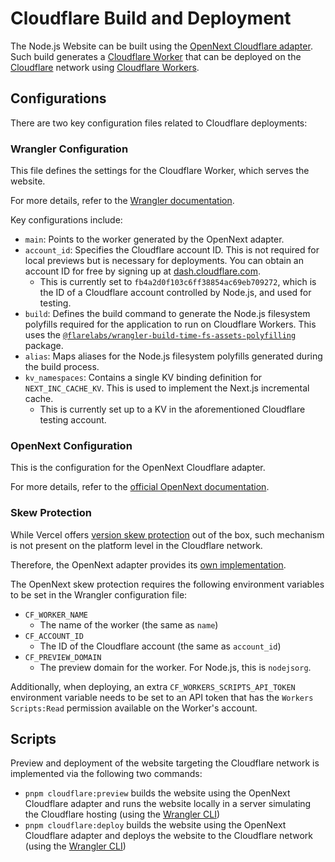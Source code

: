 # Cloudflare Build and Deployment

The Node.js Website can be built using the [OpenNext Cloudflare adapter](https://opennext.js.org/cloudflare). Such build generates a [Cloudflare Worker](https://www.cloudflare.com/en-gb/developer-platform/products/workers/) that can be deployed on the [Cloudflare](https://www.cloudflare.com) network using [Cloudflare Workers](https://www.cloudflare.com/en-gb/developer-platform/products/workers/).

## Configurations

There are two key configuration files related to Cloudflare deployments:

### Wrangler Configuration

This file defines the settings for the Cloudflare Worker, which serves the website.

For more details, refer to the [Wrangler documentation](https://developers.cloudflare.com/workers/wrangler/configuration/).

Key configurations include:

- `main`: Points to the worker generated by the OpenNext adapter.
- `account_id`: Specifies the Cloudflare account ID. This is not required for local previews but is necessary for deployments. You can obtain an account ID for free by signing up at [dash.cloudflare.com](https://dash.cloudflare.com/login).
  - This is currently set to `fb4a2d0f103c6ff38854ac69eb709272`, which is the ID of a Cloudflare account controlled by Node.js, and used for testing.
- `build`: Defines the build command to generate the Node.js filesystem polyfills required for the application to run on Cloudflare Workers. This uses the [`@flarelabs/wrangler-build-time-fs-assets-polyfilling`](https://github.com/flarelabs-net/wrangler-build-time-fs-assets-polyfilling) package.
- `alias`: Maps aliases for the Node.js filesystem polyfills generated during the build process.
- `kv_namespaces`: Contains a single KV binding definition for `NEXT_INC_CACHE_KV`. This is used to implement the Next.js incremental cache.
  - This is currently set up to a KV in the aforementioned Cloudflare testing account.

### OpenNext Configuration

This is the configuration for the OpenNext Cloudflare adapter.

For more details, refer to the [official OpenNext documentation](https://opennext.js.org/cloudflare/get-started#4-add-an-open-nextconfigts-file).

### Skew Protection

While Vercel offers [version skew protection](https://vercel.com/docs/skew-protection) out of the box, such mechanism is not present on the platform level in the Cloudflare network.

Therefore, the OpenNext adapter provides its [own implementation](https://opennext.js.org/cloudflare/howtos/skew).

The OpenNext skew protection requires the following environment variables to be set in the Wrangler configuration file:

- `CF_WORKER_NAME`
  - The name of the worker (the same as `name`)
- `CF_ACCOUNT_ID`
  - The ID of the Cloudflare account (the same as `account_id`)
- `CF_PREVIEW_DOMAIN`
  - The preview domain for the worker. For Node.js, this is `nodejsorg`.

Additionally, when deploying, an extra `CF_WORKERS_SCRIPTS_API_TOKEN` environment variable needs to be set to an API token that has the `Workers Scripts:Read` permission available on the Worker's account.

## Scripts

Preview and deployment of the website targeting the Cloudflare network is implemented via the following two commands:

- `pnpm cloudflare:preview` builds the website using the OpenNext Cloudflare adapter and runs the website locally in a server simulating the Cloudflare hosting (using the [Wrangler CLI](https://developers.cloudflare.com/workers/wrangler/))
- `pnpm cloudflare:deploy` builds the website using the OpenNext Cloudflare adapter and deploys the website to the Cloudflare network (using the [Wrangler CLI](https://developers.cloudflare.com/workers/wrangler/))
